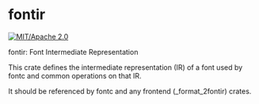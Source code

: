 # fontir

[![MIT/Apache 2.0](https://img.shields.io/badge/license-MIT%2FApache-blue.svg)](#license)

fontir: Font Intermediate Representation

This crate defines the intermediate representation (IR) of a font used by fontc and common operations
on that IR.

It should be referenced by fontc and any frontend (_format_2fontir) crates.
